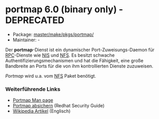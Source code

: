 # portmap 6.0 (binary only) - DEPRECATED
  - Package: [master/make/pkgs/portmap/](https://github.com/Freetz-NG/freetz-ng/tree/master/make/pkgs/portmap/)
  - Maintainer: -

Der **portmap**-Dienst ist ein dynamischer Port-Zuweisungs-Daemon für
[RPC](http://de.wikipedia.org/wiki/Remote_Procedure_Call)-Dienste
wie
[NIS](http://de.wikipedia.org/wiki/Network_Information_Service)
und
[NFS](http://de.wikipedia.org/wiki/Network_File_System).
Es besitzt schwache Authentifizierungsmechanismen und hat die Fähigkeit,
eine große Bandbreite an Ports für die von ihm kontrollierten Dienste
zuzuweisen.

*Portmap* wird u.a. vom [NFS](nfs.md) Paket benötigt.

### Weiterführende Links

-   [Portmap Man
    page](http://www.manpagez.com/man/8/portmap/)
-   [Portmap
    absichern](http://www.linuxtopia.org/online_books/deutsch/redhat_linux_security_guide/s1-server-port.html)
    (Redhat Security Guide)
-   [Wikipedia
    Artikel](http://en.wikipedia.org/wiki/Portmap) (Englisch)



